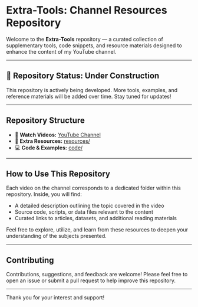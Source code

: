 # Extra-Tools: Channel Resources Repository

Welcome to the **Extra-Tools** repository — a curated collection of supplementary tools, code snippets, and resource materials designed to enhance the content of my YouTube channel.

---

## 🚧 Repository Status: Under Construction  
This repository is actively being developed. More tools, examples, and reference materials will be added over time. Stay tuned for updates!

---

## Repository Structure

- 🎥 **Watch Videos:** [YouTube Channel](https://youtube.com/@YourChannelName)  
- 📂 **Extra Resources:** [resources/](resources/)  
- 💻 **Code & Examples:** [code/](code/)

---

## How to Use This Repository

Each video on the channel corresponds to a dedicated folder within this repository. Inside, you will find:

- A detailed description outlining the topic covered in the video  
- Source code, scripts, or data files relevant to the content  
- Curated links to articles, datasets, and additional reading materials  

Feel free to explore, utilize, and learn from these resources to deepen your understanding of the subjects presented.

---

## Contributing

Contributions, suggestions, and feedback are welcome! Please feel free to open an issue or submit a pull request to help improve this repository.

---

Thank you for your interest and support!

